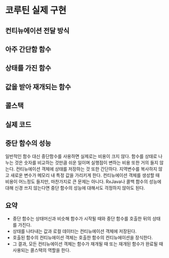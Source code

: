 # 코루틴 실제 구현

## 컨티뉴에이션 전달 방식

## 아주 간단함 함수

## 상태를 가진 함수

## 값을 받아 재개되는 함수

## 콜스택

## 실제 코드

## 중단 함수의 성능

일반적인 함수 대신 중단함수를 사용하면 실제로는 비용이 크지 않다. 함수를 상태로 나누는 것은 숫자를 비교하는 것만큼 쉬운 일이며 실행점이 변하는 비용 또한 거의 들지 않는다. 컨티뉴에이션 객체에 상태를 저장하는 것 또한 간단하다. 지역변수를 복사하지 않고 새로운 변수가 메모리 내 특정 값을 가리키게 한다. 컨티뉴에이션 객체를 생성할 때 비용이 어느정도 들지만, 마찬가지로 큰 문제는 아니다. RxJava나 콜백 함수의 성능에 대해 신경 쓰지 않는다면 중단 함수의 성능에 대해서도 걱정하지 않아도 된다.

## 요약

- 중단 함수는 상태머신과 비슷해 함수가 시작될 때와 중단 함수를 호출한 뒤의 상태를 가진다.
- 상태를 나타내는 값과 로컬 데이터는 컨티뉴에이션 객체에 저장된다.
- 호출된 함수의 컨티뉴에이션 객체는 호출한 함수의 컨티뉴에이션을 장식한다.
- 그 결과, 모든 컨티뉴에이션 객체는 함수가 재개될 때 또는 재개된 함수가 완료될 때 사용되는 콜스택의 역할을 한다.